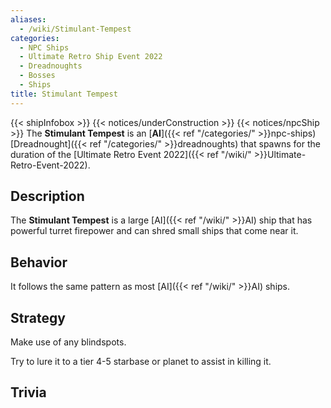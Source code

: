```yaml
---
aliases:
  - /wiki/Stimulant-Tempest
categories:
  - NPC Ships
  - Ultimate Retro Ship Event 2022
  - Dreadnoughts
  - Bosses
  - Ships
title: Stimulant Tempest
---
```


{{< shipInfobox >}} {{< notices/underConstruction >}} {{< notices/npcShip >}} The **Stimulant Tempest** is an [**AI**]({{< ref "/categories/" >}}npc-ships) [Dreadnought]({{< ref "/categories/" >}}dreadnoughts) that spawns for the duration of the [Ultimate Retro Event 2022]({{< ref "/wiki/" >}}Ultimate-Retro-Event-2022).

## Description

The **Stimulant Tempest** is a large [AI]({{< ref "/wiki/" >}}AI) ship that has powerful turret firepower and can shred small ships that come near it.

## Behavior

It follows the same pattern as most [AI]({{< ref "/wiki/" >}}AI) ships.

## Strategy

Make use of any blindspots.

Try to lure it to a tier 4-5 starbase or planet to assist in killing it.

## Trivia
